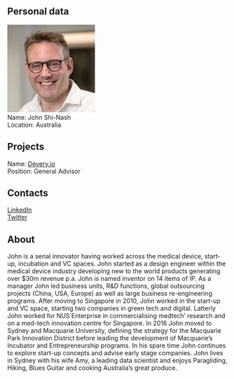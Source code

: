 ## Personal data
![john shi-nash photo](photo/john_shi-nash.jpg)  
Name:   John Shi-Nash  
Location: Australia  
## Projects 
Name: [Devery.io](../projects/devery_io.md)  
Position: General Advisor   
## Contacts  
[LinkedIn](https://www.linkedin.com/in/johnshinash/)    
[Twitter](https://twitter.com/johnshinash)
## About
John is a serial innovator having worked across the medical device, start-up, incubation and VC spaces. John started as a design engineer within the medical device industry developing new to the world products generating over $30m revenue p.a. John is named inventor on 14 items of IP. As a manager John led business units, R&D functions, global outsourcing projects (China, USA, Europe) as well as large business re-engineering programs.
After moving to Singapore in 2010, John worked in the start-up and VC space, starting two companies in green tech and digital. Latterly John worked for NUS Enterprise in commercialising medtech’ research and on a med-tech innovation centre for Singapore. In 2016 John moved to Sydney and Macquarie University, defining the strategy for the Macquarie Park Innovation District before leading the development of Macquarie’s Incubator and Entrepreneurship programs. In his spare time John continues to explore start-up concepts and advise early stage companies.
John lives in Sydney with his wife Amy, a leading data scientist and enjoys Paragliding, Hiking, Blues Guitar and cooking Australia’s great produce.

